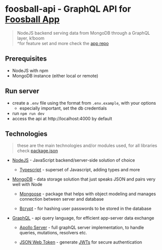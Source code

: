# foosball-api - GraphQL API for [Foosball App](https://github.com/petr166/foosball-app#readme)

> NodeJS backend serving data from MongoDB through a GraphQL layer, k!boom  
> ^for feature set and more check the [app repo](https://github.com/petr166/foosball-app#readme)

## Prerequisites

- NodeJS with npm
- MongoDB instance (either local or remote)

## Run server

- create a `.env` file using the format from `.env.example`, with your options
  - especially important, set the db credentials
- run `npm run dev`
- access the api at http://localhost:4000 by default

## Technologies

> these are the main technologies and/or modules used, for all libraries check [package.json](package.json)

- [NodeJS](https://nodejs.org/) - JavaScript backend/server-side solution of choice

  - [Typescript](https://www.typescriptlang.org) - superset of Javascript, adding types and more

- [MongoDB](https://www.mongodb.com/) - data storage solution that just speaks JSON and pairs very well with Node

  - [Mongoose](http://mongoosejs.com/) - package that helps with object modeling and manages connection between server and database

  - [Bcrypt](https://github.com/kelektiv/node.bcrypt.js) - for hashing user passwords to be stored in the database

- [GraphQL](https://graphql.org) - api query language, for efficient app-server data exchange

  - [Apollo Server](https://github.com/apollographql/apollo-server) - full graphQL server implementation, to handle queries, mutations, resolvers etc.

  - [JSON Web Token](https://github.com/auth0/node-jsonwebtoken) - generate [JWTs](https://jwt.io) for secure authentication
